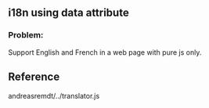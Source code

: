 ## i18n using data attribute

### Problem:
Support English and French in a web page with pure js only.


## Reference 
andreasremdt/../translator.js